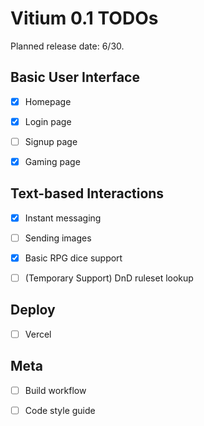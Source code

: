 # Vitium 0.1 TODOs

Planned release date: 6/30.

## Basic User Interface

- [x] Homepage

- [x] Login page

- [ ] Signup page

- [x] Gaming page

## Text-based Interactions

- [x] Instant messaging

- [ ] Sending images

- [x] Basic RPG dice support

- [ ] (Temporary Support) DnD ruleset lookup

## Deploy

- [ ] Vercel

## Meta

- [ ] Build workflow

- [ ] Code style guide

